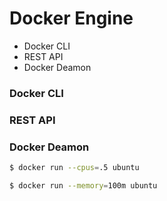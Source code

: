 # Docker Engine

* Docker CLI
* REST API
* Docker Deamon

### Docker CLI


### REST API


### Docker Deamon

```bash
$ docker run --cpus=.5 ubuntu
```

```bash
$ docker run --memory=100m ubuntu
```